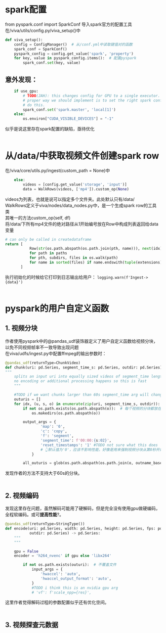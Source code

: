 # spark配置
from pyspark.conf import SparkConf 导入spark官方的配置工具<br>
在/viva/utils/config.py/viva_setup()中
```python
def viva_setup():
    config = ConfigManager()  # 从/conf.yml中读取键值对的函数
    spark_conf = SparkConf()
    pyspark_config = config.get_value('spark', 'property')
    for key, value in pyspark_config.items():  # 配置pyspark 
        spark_conf.set(key, value)
```
## 意外发现：
```python
    if use_gpu:
        # TODO(JAH): this changes config for GPU to a single executor. the
        # proper way we should implement is to set the right spark configs to
        # do this.
        spark_conf.set('spark.master', 'local[1]')
    else:
        os.environ["CUDA_VISIBLE_DEVICES"] = "-1"
```
似乎是说这里存在spark配置的缺陷，亟待优化<br> <br>
# 从/data/中获取视频文件创建spark row
在/viva/core/utils.py/ingest(custom_path = None)中
```python
    else:
        videos = [config.get_value('storage', 'input')]
        data = WalkRows(videos, ['mp4']).custom_op(None)
```
videos为列表，也就是说可以指定多个文件夹。此处默认只有/data/<br>
WalkRows定义于viva/nodes/data_nodes.py中，是一个生成spark row的工具类<br>
其唯一的方法custom_op(self, df)<br>
将/data/下所有mp4文件的绝对路径从1开始编号放在Row中构成列表返回给data变量
``` python
# can only be called in createdataframe
return [
           Row(str(os.path.abspath(os.path.join(pth, name))), next(idx))
           for path in paths
           for pth, subdirs, files in os.walk(path)
           for name in sorted(files) if name.endswith(tuple(extensions))
       ]
```
执行初始化的时候给它打印到日志输出给用户：
`logging.warn(f'Ingest->{data}')`<br> <br>
# pyspark的用户自定义函数
## 1. 视频分块
作者使用pyspark中的@pandas_udf装饰器定义了用户自定义函数给视频分块，以免不同视频帧率不一致导致出现问题<br>在viva/udfs/ingest.py中配置ffmpeg的输出参数时：
```python
@pandas_udf(returnType=ChunkVideo)
def chunk(uri: pd.Series, segment_time_s: pd.Series, outdir: pd.Series) -> pd.DataFrame:
"""
    splits an input uri into equally sized videos of segment_time length.
    no encoding or additional processing happens so this is fast
    """

    #TODO if we want chunks larger than 60s segment_time arg will change
    outuris = []
    for idx, (u, s, o) in enumerate(zip(uri, segment_time_s, outdir)):
        if not os.path.exists(os.path.abspath(o)):  # 每个视频的分块都放在新的一个文件夹下
            os.makedirs(os.path.abspath(o))

        output_args = {
                'map': '0',
                'c': 'copy',
                'f': 'segment',
                'segment_time': f'00:00:{s:02}',
                'reset_timestamps': '1' #TODO not sure what this does 
                # 👆默认值为'0'，应该不影响性能，好像是用来强制视频分块从第0秒开始
            }

        all_outuris = glob(os.path.abspath(os.path.join(o, outname_base + '*mp4')))  # string列表包含1个视频的所有分块文件的绝对路径
```
发现作者的方法不支持大于60s的分块。<br> <br>
## 2. 视频编码
发现这里存在问题，虽然解码可能用了硬解码，但是完全没有使用gpu做硬编码，全程软编码。或可**提高性能**?。
```python
@pandas_udf(returnType=StringType())
def encode(uri: pd.Series, width: pd.Series, height: pd.Series, fps: pd.Series,
           outdir: pd.Series) -> pd.Series:
    """
    """

    gpu = False
    encoder = 'h264_nvenc' if gpu else 'libx264'

        if not os.path.exists(outuri):  # 不覆盖文件
            input_args = {
                'hwaccel': 'auto',
                'hwaccel_output_format': 'auto',
            }
            #TODO i think this is an nvidia gpu arg
            # 'vf': f'scale_npp={res}',
```
这里作者觉得解码过程的参数配置似乎还有优化空间。<br> <br>
## 3. 视频探查元数据
